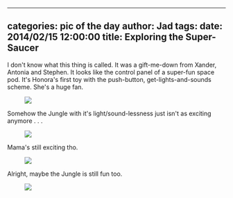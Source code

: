 
---
categories: pic of the day
author: Jad
tags: 
date: 2014/02/15 12:00:00
title: Exploring the Super-Saucer 
---
I don't know what this thing is called.  It was a gift-me-down from
Xander, Antonia and Stephen.  It looks like the control panel of a 
super-fun space pod.  It's Honora's first toy with 
the push-button, get-lights-and-sounds scheme.  She's a huge fan.

<figure>
<img src="/img/2014/02/15/img_20140215_162823064_medium.jpg" />
<figcaption></figcaption>
</figure>

Somehow the Jungle with it's light/sound-lessness just isn't as exciting anymore . . .

<figure>
<img src="/img/2014/02/15/img_20140215_112413897_medium.jpg" />
<figcaption></figcaption>
</figure>

Mama's still exciting tho.

<figure>
<img src="/img/2014/02/15/img_20140215_113420858_medium.jpg" />
<figcaption></figcaption>
</figure>

Alright, maybe the Jungle is still fun too. 

<figure>
<img src="/img/2014/02/15/img_20140215_090712189_medium.jpg" />
<figcaption></figcaption>
</figure>

